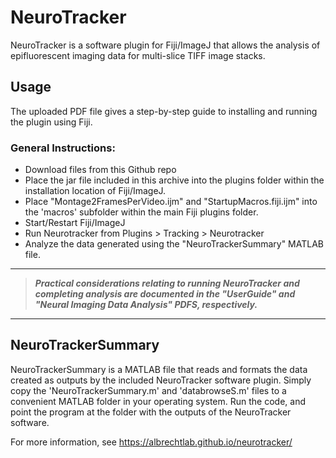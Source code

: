 # NeuroTracker
NeuroTracker is a software plugin for Fiji/ImageJ that allows the analysis of epifluorescent imaging data for multi-slice TIFF image stacks.

## Usage
The uploaded PDF file gives a step-by-step guide to installing and running the plugin using Fiji.

### General Instructions:
* Download files from this Github repo
* Place the jar file included in this archive into the plugins folder within the installation location of Fiji/ImageJ.
* Place "Montage2FramesPerVideo.ijm" and "StartupMacros.fiji.ijm" into the 'macros' subfolder within the main Fiji plugins folder.
* Start/Restart Fiji/ImageJ
* Run Neurotracker from Plugins > Tracking > Neurotracker
* Analyze the data generated using the "NeuroTrackerSummary" MATLAB file.

---

> ***Practical considerations relating to running NeuroTracker and completing analysis are documented in the "UserGuide" and "Neural Imaging Data Analysis" PDFS, respectively.***

---

## NeuroTrackerSummary
NeuroTrackerSummary is a MATLAB file that reads and formats the data created as outputs by the included NeuroTracker software plugin.
Simply copy the 'NeuroTrackerSummary.m' and 'databrowseS.m' files to a convenient MATLAB folder in your operating system.  Run the code, and point the program at the folder with the outputs of the NeuroTracker software.

For more information, see https://albrechtlab.github.io/neurotracker/

 







